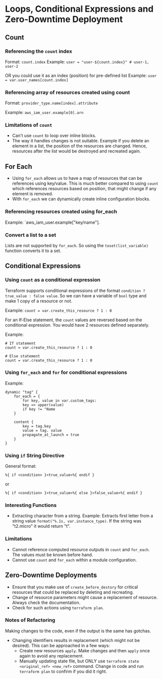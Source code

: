 # Loops, Conditional Expressions and Zero-Downtime Deployment
## Count

### Referencing the `count` index
Format: `count.index`
Example: `user = "user-${count.index}" # user-1, user-2`

OR you could use it as an index (position) for pre-defined list
Example: `user = var.user_names[count.index]`

### Referencing array of resources created using count
Format: `provider_type.name[index].attribute`

Example: `aws_iam_user.example[0].arn`

### Limitations of `count`
+ Can't use `count` to loop over inline blocks.
+ The way it handles changes is not suitable. Example if you delete an element in a list, the position of the resources are changed. Hence, resources after the list would be destroyed and recreated again.

## For Each
+ Using `for_each` allows us to have a map of resources that can be references using key/value. This is much better compared to using `count` which references resources based on position, that might change if any element is removed.
+ With `for_each` we can dynamically create inline configuration blocks.

### Referencing resources created using for_each
Example: `aws_iam_user.example["key/name"].<attribute>

### Convert a list to a set
Lists are not supported by `for_each`. So using the `toset(list_variable)` function converts it to a set.

## Conditional Expressions
### Using `count` as a conditional expression
Terraform supports conditional expressions of the format `condition ? true_value : false value`. So we can have a variable of `bool` type and make 1 copy of a resource or not.

Example: `count = var.create_this_resource ? 1 : 0`

For an If-Else statement, the `count` values are reversed based on the conditional expression. You would have 2 resources defined separately.

Example: 
```
# If statement
count = var.create_this_resource ? 1 : 0

# Else statement
count = var.create_this_resource ? 1 : 0
```
### Using `for_each` and `for` for conditional expressions
Example:
```
dynamic "tag" {
    for_each = {
        for key, value in var.custom_tags:
        key => upper(value)
        if key != "Name
    }

    content {
        key = tag.key
        value = tag. value
        propagate_at_launch = true
    }
}
```

### Using `if` String Directive
General format:

`%{ if <condition> }<true_value>%{ endif }`

or

`%{ if <condition> }<true_value>%{ else }<false_value>%{ endif }`

### Interesting Functions
+ Extracting character from a string. 
Example: Extracts first letter from a string value `format("%.1s, var.instance_type)`. If the string was "t2.micro" it would return "t".

### Limitations
+ Cannot reference computed resource outputs in `count` and `for_each`. The values must be known before hand.
+ Cannot use `count` and `for_each` within a module configuration.

## Zero-Downtime Deployments
+ Ensure that you make use of `create_before_destory` for critical resources that could be replaced by deleting and recreating.
+ Change of resource parameters might cause a replacement of resource. Always check the documentation.
+ Check for such actions using `terraform plan`.

### Notes of Refactoring
Making changes to the code, even if the output is the same has gotchas.

+ Changing identifiers results in replacement (which might not be desired). This can be approached in a few ways:
    + Create new resources `apply`. Make changes and then `apply` once again to avoid any replacement.
    + Manually updating state file, but ONLY use `terraform state <original_ref> <new_ref>` command. Change in code and run `terraform plan` to confirm if you did it right.
